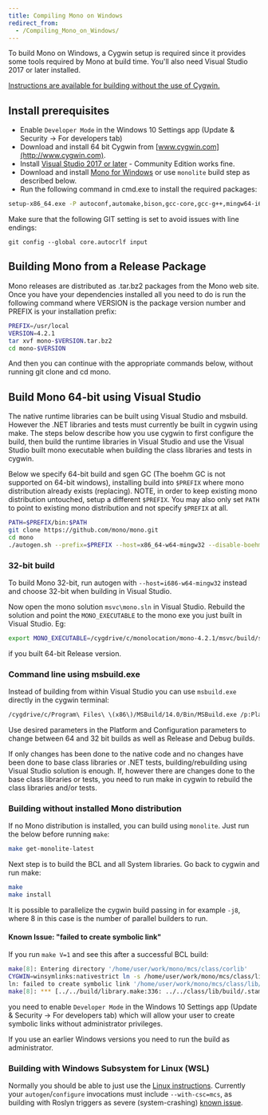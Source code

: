```yaml
---
title: Compiling Mono on Windows
redirect_from:
  - /Compiling_Mono_on_Windows/
---
```


To build Mono on Windows, a Cygwin setup is required since it provides some tools required by Mono at build time. You'll also need Visual Studio 2017 or later installed.

[Instructions are available for building without the use of Cygwin.](/docs/compiling-mono/windows/no-cygwin/)

## Install prerequisites

* Enable `Developer Mode` in the Windows 10 Settings app (Update & Security -> For developers tab)
* Download and install 64 bit Cygwin from [www.cygwin.com](http://www.cygwin.com).
* Install [Visual Studio 2017 or later](https://www.visualstudio.com) - Community Edition works fine.
* Download and install [Mono for Windows](/docs/getting-started/install/windows/) or use `monolite` build step as described below.
* Run the following command in cmd.exe to install the required packages:

``` bash
setup-x86_64.exe -P autoconf,automake,bison,gcc-core,gcc-g++,mingw64-i686-runtime,mingw64-i686-binutils,mingw64-i686-gcc-core,mingw64-i686-gcc-g++,mingw64-i686-pthreads,mingw64-i686-w32api,mingw64-x86_64-runtime,mingw64-x86_64-binutils,mingw64-x86_64-gcc-core,mingw64-x86_64-gcc-g++,mingw64-x86_64-pthreads,mingw64-x86_64-w32api,libtool,make,python,gettext-devel,gettext,intltool,libiconv,pkg-config,git,curl,wget,libxslt,bc,patch,cmake
```

Make sure that the following GIT setting is set to avoid issues with line endings:

`git config --global core.autocrlf input`

## Building Mono from a Release Package

Mono releases are distributed as .tar.bz2 packages from the Mono web site. Once you have your dependencies installed all you need to do is run the following command where VERSION is the package version number and PREFIX is your installation prefix:

``` bash
PREFIX=/usr/local
VERSION=4.2.1
tar xvf mono-$VERSION.tar.bz2
cd mono-$VERSION
```

And then you can continue with the appropriate commands below, without running git clone and cd mono.

## Build Mono 64-bit using Visual Studio

The native runtime libraries can be built using Visual Studio and msbuild. However the .NET libraries and tests must currently be built in cygwin using make. The steps below describe how you use cygwin to first configure the build, then build the runtime libraries in Visual Studio and use the Visual Studio built mono executable when building the class libraries and tests in cygwin.

Below we specify 64-bit build and sgen GC (The boehm GC is not supported on 64-bit windows), installing build into `$PREFIX` where mono distribution already exists (replacing). NOTE, in order to keep existing mono distribution untouched, setup a different
`$PREFIX`. You may also only set `PATH` to point to existing mono distribution and not specify `$PREFIX` at all.

``` bash
PATH=$PREFIX/bin:$PATH
git clone https://github.com/mono/mono.git
cd mono
./autogen.sh --prefix=$PREFIX --host=x86_64-w64-mingw32 --disable-boehm
```

### 32-bit build

To build Mono 32-bit, run autogen with `--host=i686-w64-mingw32` instead and choose 32-bit when building in Visual Studio.

Now open the mono solution `msvc\mono.sln` in Visual Studio. Rebuild the solution and point the `MONO_EXECUTABLE` to the mono exe you just built in Visual Studio. Eg:

```bash
export MONO_EXECUTABLE=/cygdrive/c/monolocation/mono-4.2.1/msvc/build/sgen/x64/bin/Release/mono-sgen.exe
```

if you built 64-bit Release version.

### Command line using msbuild.exe

Instead of building from within Visual Studio you can use `msbuild.exe` directly in the cygwin terminal:

``` bash
/cygdrive/c/Program\ Files\ \(x86\)/MSBuild/14.0/Bin/MSBuild.exe /p:PlatformToolset=v140 /p:Platform=x64 /p:Configuration=Release /p:MONO_TARGET_GC=sgen msvc/mono.sln
```

Use desired parameters in the Platform and Configuration parameters to change between 64 and 32 bit builds as well as Release and Debug builds.

If only changes has been done to the native code and no changes have been
done to base class libraries or .NET tests, building/rebuilding using Visual Studio solution
is enough. If, however there are changes done to the base class libraries or tests, you need to run make in cygwin to rebuild the class libraries and/or tests.

### Building without installed Mono distribution

If no Mono distribution is installed, you can build using `monolite`. Just run the below before running `make`:

``` bash
make get-monolite-latest
```

Next step is to build the BCL and all System libraries. Go back to cygwin and run make:

``` bash
make
make install
```

It is possible to parallelize the cygwin build passing in for example `-j8`,  where 8 in this case is the number of parallel builders to run.

#### Known Issue: "failed to create symbolic link"

If you run `make V=1` and see this after a successful BCL build:

```bash
make[8]: Entering directory '/home/user/work/mono/mcs/class/corlib'
CYGWIN=winsymlinks:nativestrict ln -s /home/user/work/mono/mcs/class/lib/build-win32 /home/user/work/mono/mcs/class/lib/build
ln: failed to create symbolic link '/home/user/work/mono/mcs/class/lib/build': Operation not permitted
make[8]: *** [../../build/library.make:336: ../../class/lib/build/.stamp] Error 1
```

you need to enable `Developer Mode` in the Windows 10 Settings app (Update & Security -> For developers tab) which will allow your user to create symbolic links without administrator privileges.

If you use an earlier Windows versions you need to run the build as administrator.

### Building with Windows Subsystem for Linux (WSL)

Normally you should be able to just use the [Linux instructions](/docs/compiling-mono/linux/). Currently your `autogen`/`configure` invocations must include `--with-csc=mcs`, as building with Roslyn triggers as severe (system-crashing) [known issue](https://github.com/Microsoft/WSL/issues/2697).
